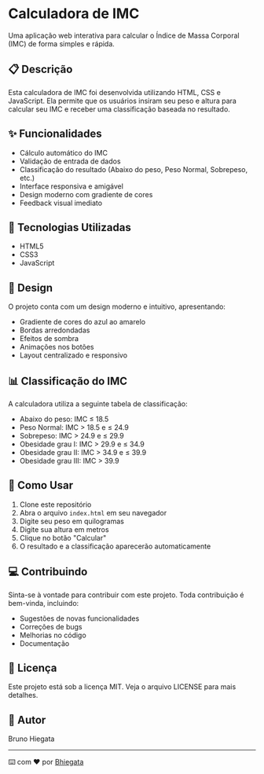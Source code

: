 # Calculadora de IMC

Uma aplicação web interativa para calcular o Índice de Massa Corporal (IMC) de forma simples e rápida.

## 📋 Descrição

Esta calculadora de IMC foi desenvolvida utilizando HTML, CSS e JavaScript. Ela permite que os usuários insiram seu peso e altura para calcular seu IMC e receber uma classificação baseada no resultado.

## ✨ Funcionalidades

- Cálculo automático do IMC
- Validação de entrada de dados
- Classificação do resultado (Abaixo do peso, Peso Normal, Sobrepeso, etc.)
- Interface responsiva e amigável
- Design moderno com gradiente de cores
- Feedback visual imediato

## 🚀 Tecnologias Utilizadas

- HTML5
- CSS3
- JavaScript

## 🎨 Design

O projeto conta com um design moderno e intuitivo, apresentando:
- Gradiente de cores do azul ao amarelo
- Bordas arredondadas
- Efeitos de sombra
- Animações nos botões
- Layout centralizado e responsivo

## 📊 Classificação do IMC

A calculadora utiliza a seguinte tabela de classificação:

- Abaixo do peso: IMC ≤ 18.5
- Peso Normal: IMC > 18.5 e ≤ 24.9
- Sobrepeso: IMC > 24.9 e ≤ 29.9
- Obesidade grau I: IMC > 29.9 e ≤ 34.9
- Obesidade grau II: IMC > 34.9 e ≤ 39.9
- Obesidade grau III: IMC > 39.9

## 🔧 Como Usar

1. Clone este repositório
2. Abra o arquivo `index.html` em seu navegador
3. Digite seu peso em quilogramas
4. Digite sua altura em metros
5. Clique no botão "Calcular"
6. O resultado e a classificação aparecerão automaticamente

## 💻 Contribuindo

Sinta-se à vontade para contribuir com este projeto. Toda contribuição é bem-vinda, incluindo:

- Sugestões de novas funcionalidades
- Correções de bugs
- Melhorias no código
- Documentação

## 📝 Licença

Este projeto está sob a licença MIT. Veja o arquivo LICENSE para mais detalhes.

## 👤 Autor

Bruno Hiegata

---
⌨️ com ❤️ por [Bhiegata](https://github.com/Bhiegata)